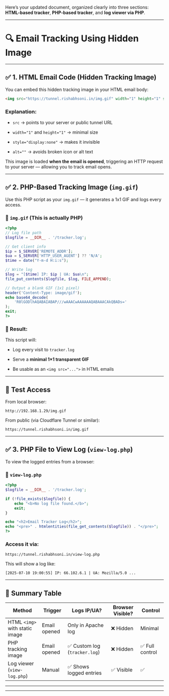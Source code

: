 Here’s your updated document, organized clearly into three sections: **HTML-based tracker**, **PHP-based tracker**, and **log viewer via PHP**.

---

# 🔍 Email Tracking Using Hidden Image

---

## ✅ 1. HTML Email Code (Hidden Tracking Image)

You can embed this hidden tracking image in your HTML email body:

```html
<img src="https://tunnel.rishabhsoni.in/img.gif" width="1" height="1" style="display:none;" alt="">
```

### Explanation:

- `src` → points to your server or public tunnel URL
    
- `width="1"` and `height="1"` → minimal size
    
- `style="display:none"` → makes it invisible
    
- `alt=""` → avoids broken icon or alt text
    

This image is loaded **when the email is opened**, triggering an HTTP request to your server — allowing you to track email opens.

---

## ✅ 2. PHP-Based Tracking Image (`img.gif`)

Use this PHP script as your `img.gif` — it generates a 1x1 GIF and logs every access.

### 🔻 `img.gif` (This is actually PHP)

```php
<?php
// Log file path
$logfile = __DIR__ . '/tracker.log';

// Get client info
$ip = $_SERVER['REMOTE_ADDR'];
$ua = $_SERVER['HTTP_USER_AGENT'] ?? 'N/A';
$time = date("Y-m-d H:i:s");

// Write log
$log = "[$time] IP: $ip | UA: $ua\n";
file_put_contents($logfile, $log, FILE_APPEND);

// Output a blank GIF (1x1 pixel)
header('Content-Type: image/gif');
echo base64_decode(
    'R0lGODlhAQABAIABAP///wAAACwAAAAAAQABAAACAkQBADs='
);
exit;
?>
```

### 📝 Result:

This script will:

- Log every visit to `tracker.log`
    
- Serve a **minimal 1×1 transparent GIF**
    
- Be usable as an `<img src="...">` in HTML emails
    

---

## 🧪 Test Access

From local browser:

```
http://192.168.1.29/img.gif
```

From public (via Cloudflare Tunnel or similar):

```
https://tunnel.rishabhsoni.in/img.gif
```

---

## ✅ 3. PHP File to View Log (`view-log.php`)

To view the logged entries from a browser:

### 🔻 `view-log.php`

```php
<?php
$logfile = __DIR__ . '/tracker.log';

if (!file_exists($logfile)) {
    echo "<b>No log file found.</b>";
    exit;
}

echo "<h2>Email Tracker Log</h2>";
echo "<pre>" . htmlentities(file_get_contents($logfile)) . "</pre>";
?>
```

### Access it via:

```
https://tunnel.rishabhsoni.in/view-log.php
```

This will show a log like:

```
[2025-07-10 19:00:55] IP: 66.102.6.1 | UA: Mozilla/5.0 ...
```

---

## 📌 Summary Table

|Method|Trigger|Logs IP/UA?|Browser Visible?|Control|
|---|---|---|---|---|
|HTML `<img>` with static image|Email opened|Only in Apache log|❌ Hidden|Minimal|
|PHP tracking image|Email opened|✅ Custom log (`tracker.log`)|❌ Hidden|✅ Full control|
|Log viewer (`view-log.php`)|Manual|✅ Shows logged entries|✅ Visible|✅|

---
---
